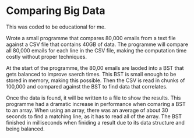 # Comparing Big Data

This was coded to be educational for me.

Wrote a small programme that compares 80,000 emails from a text file against a CSV file that contains 40GB of data.
The programme will compare all 80,000 emails for each line in the CSV file, making the computation time costly without proper techniques.

At the start of the programme, the 80,00 emails are laoded into a BST that gets balanced to improve saerch times. This BST is small enough to be stored in memory, making this possible. 
Then the CSV is read in chunks of 100,000 and compared against the BST to find data that correlates.

Once the data is found, it will be written to a file to show the results.
This programme had a dramatic increase in performance when comaring a BST to an array.
When using an array, there was an average of about 30 seconds to find a matching line, as it has to read all of the array.
The BST finished in milliseconds when finiding a result due to its data structure and being balanced.
